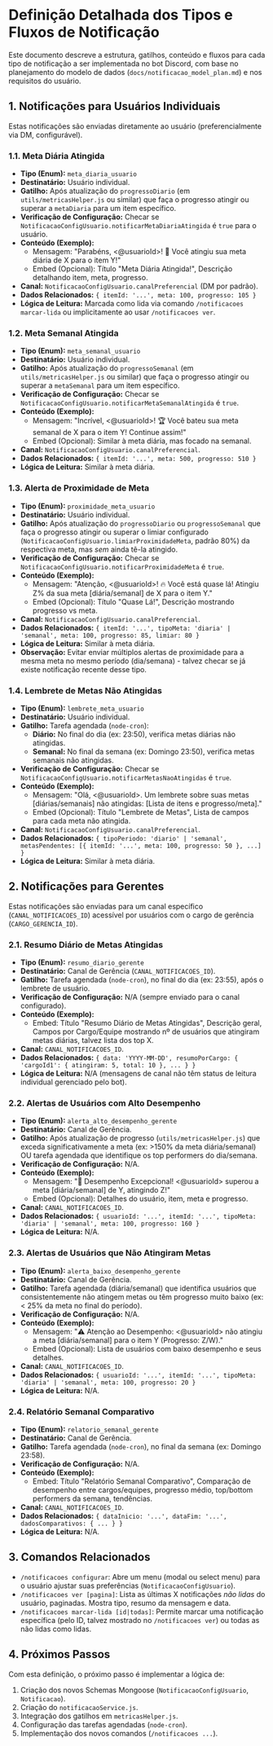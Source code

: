 # Definição Detalhada dos Tipos e Fluxos de Notificação

Este documento descreve a estrutura, gatilhos, conteúdo e fluxos para cada tipo de notificação a ser implementada no bot Discord, com base no planejamento do modelo de dados (`docs/notificacao_model_plan.md`) e nos requisitos do usuário.

## 1. Notificações para Usuários Individuais

Estas notificações são enviadas diretamente ao usuário (preferencialmente via DM, configurável).

### 1.1. Meta Diária Atingida

*   **Tipo (Enum):** `meta_diaria_usuario`
*   **Destinatário:** Usuário individual.
*   **Gatilho:** Após atualização do `progressoDiario` (em `utils/metricasHelper.js` ou similar) que faça o progresso atingir ou superar a `metaDiaria` para um item específico.
*   **Verificação de Configuração:** Checar se `NotificacaoConfigUsuario.notificarMetaDiariaAtingida` é `true` para o usuário.
*   **Conteúdo (Exemplo):**
    *   Mensagem: "Parabéns, <@usuarioId>! 🎉 Você atingiu sua meta diária de X para o item Y!"
    *   Embed (Opcional): Título "Meta Diária Atingida!", Descrição detalhando item, meta, progresso.
*   **Canal:** `NotificacaoConfigUsuario.canalPreferencial` (DM por padrão).
*   **Dados Relacionados:** `{ itemId: '...', meta: 100, progresso: 105 }`
*   **Lógica de Leitura:** Marcada como lida via comando `/notificacoes marcar-lida` ou implicitamente ao usar `/notificacoes ver`.

### 1.2. Meta Semanal Atingida

*   **Tipo (Enum):** `meta_semanal_usuario`
*   **Destinatário:** Usuário individual.
*   **Gatilho:** Após atualização do `progressoSemanal` (em `utils/metricasHelper.js` ou similar) que faça o progresso atingir ou superar a `metaSemanal` para um item específico.
*   **Verificação de Configuração:** Checar se `NotificacaoConfigUsuario.notificarMetaSemanalAtingida` é `true`.
*   **Conteúdo (Exemplo):**
    *   Mensagem: "Incrível, <@usuarioId>! 🏆 Você bateu sua meta semanal de X para o item Y! Continue assim!"
    *   Embed (Opcional): Similar à meta diária, mas focado na semanal.
*   **Canal:** `NotificacaoConfigUsuario.canalPreferencial`.
*   **Dados Relacionados:** `{ itemId: '...', meta: 500, progresso: 510 }`
*   **Lógica de Leitura:** Similar à meta diária.

### 1.3. Alerta de Proximidade de Meta

*   **Tipo (Enum):** `proximidade_meta_usuario`
*   **Destinatário:** Usuário individual.
*   **Gatilho:** Após atualização do `progressoDiario` ou `progressoSemanal` que faça o progresso atingir ou superar o limiar configurado (`NotificacaoConfigUsuario.limiarProximidadeMeta`, padrão 80%) da respectiva meta, mas *sem* ainda tê-la atingido.
*   **Verificação de Configuração:** Checar se `NotificacaoConfigUsuario.notificarProximidadeMeta` é `true`.
*   **Conteúdo (Exemplo):**
    *   Mensagem: "Atenção, <@usuarioId>! 🔥 Você está quase lá! Atingiu Z% da sua meta [diária/semanal] de X para o item Y."
    *   Embed (Opcional): Título "Quase Lá!", Descrição mostrando progresso vs meta.
*   **Canal:** `NotificacaoConfigUsuario.canalPreferencial`.
*   **Dados Relacionados:** `{ itemId: '...', tipoMeta: 'diaria' | 'semanal', meta: 100, progresso: 85, limiar: 80 }`
*   **Lógica de Leitura:** Similar à meta diária.
*   **Observação:** Evitar enviar múltiplos alertas de proximidade para a mesma meta no mesmo período (dia/semana) - talvez checar se já existe notificação recente desse tipo.

### 1.4. Lembrete de Metas Não Atingidas

*   **Tipo (Enum):** `lembrete_meta_usuario`
*   **Destinatário:** Usuário individual.
*   **Gatilho:** Tarefa agendada (`node-cron`):
    *   **Diário:** No final do dia (ex: 23:50), verifica metas diárias não atingidas.
    *   **Semanal:** No final da semana (ex: Domingo 23:50), verifica metas semanais não atingidas.
*   **Verificação de Configuração:** Checar se `NotificacaoConfigUsuario.notificarMetasNaoAtingidas` é `true`.
*   **Conteúdo (Exemplo):**
    *   Mensagem: "Olá, <@usuarioId>. Um lembrete sobre suas metas [diárias/semanais] não atingidas: [Lista de itens e progresso/meta]."
    *   Embed (Opcional): Título "Lembrete de Metas", Lista de campos para cada meta não atingida.
*   **Canal:** `NotificacaoConfigUsuario.canalPreferencial`.
*   **Dados Relacionados:** `{ tipoPeriodo: 'diario' | 'semanal', metasPendentes: [{ itemId: '...', meta: 100, progresso: 50 }, ...] }`
*   **Lógica de Leitura:** Similar à meta diária.

## 2. Notificações para Gerentes

Estas notificações são enviadas para um canal específico (`CANAL_NOTIFICACOES_ID`) acessível por usuários com o cargo de gerência (`CARGO_GERENCIA_ID`).

### 2.1. Resumo Diário de Metas Atingidas

*   **Tipo (Enum):** `resumo_diario_gerente`
*   **Destinatário:** Canal de Gerência (`CANAL_NOTIFICACOES_ID`).
*   **Gatilho:** Tarefa agendada (`node-cron`), no final do dia (ex: 23:55), após o lembrete de usuário.
*   **Verificação de Configuração:** N/A (sempre enviado para o canal configurado).
*   **Conteúdo (Exemplo):**
    *   Embed: Título "Resumo Diário de Metas Atingidas", Descrição geral, Campos por Cargo/Equipe mostrando nº de usuários que atingiram metas diárias, talvez lista dos top X.
*   **Canal:** `CANAL_NOTIFICACOES_ID`.
*   **Dados Relacionados:** `{ data: 'YYYY-MM-DD', resumoPorCargo: { 'cargoId1': { atingiram: 5, total: 10 }, ... } }`
*   **Lógica de Leitura:** N/A (mensagens de canal não têm status de leitura individual gerenciado pelo bot).

### 2.2. Alertas de Usuários com Alto Desempenho

*   **Tipo (Enum):** `alerta_alto_desempenho_gerente`
*   **Destinatário:** Canal de Gerência.
*   **Gatilho:** Após atualização de progresso (`utils/metricasHelper.js`) que exceda significativamente a meta (ex: >150% da meta diária/semanal) OU tarefa agendada que identifique os top performers do dia/semana.
*   **Verificação de Configuração:** N/A.
*   **Conteúdo (Exemplo):**
    *   Mensagem: "🚀 Desempenho Excepcional! <@usuarioId> superou a meta [diária/semanal] de Y, atingindo Z!"
    *   Embed (Opcional): Detalhes do usuário, item, meta e progresso.
*   **Canal:** `CANAL_NOTIFICACOES_ID`.
*   **Dados Relacionados:** `{ usuarioId: '...', itemId: '...', tipoMeta: 'diaria' | 'semanal', meta: 100, progresso: 160 }`
*   **Lógica de Leitura:** N/A.

### 2.3. Alertas de Usuários que Não Atingiram Metas

*   **Tipo (Enum):** `alerta_baixo_desempenho_gerente`
*   **Destinatário:** Canal de Gerência.
*   **Gatilho:** Tarefa agendada (diária/semanal) que identifica usuários que consistentemente não atingem metas ou têm progresso muito baixo (ex: < 25% da meta no final do período).
*   **Verificação de Configuração:** N/A.
*   **Conteúdo (Exemplo):**
    *   Mensagem: "⚠️ Atenção ao Desempenho: <@usuarioId> não atingiu a meta [diária/semanal] para o item Y (Progresso: Z/W)."
    *   Embed (Opcional): Lista de usuários com baixo desempenho e seus detalhes.
*   **Canal:** `CANAL_NOTIFICACOES_ID`.
*   **Dados Relacionados:** `{ usuarioId: '...', itemId: '...', tipoMeta: 'diaria' | 'semanal', meta: 100, progresso: 20 }`
*   **Lógica de Leitura:** N/A.

### 2.4. Relatório Semanal Comparativo

*   **Tipo (Enum):** `relatorio_semanal_gerente`
*   **Destinatário:** Canal de Gerência.
*   **Gatilho:** Tarefa agendada (`node-cron`), no final da semana (ex: Domingo 23:58).
*   **Verificação de Configuração:** N/A.
*   **Conteúdo (Exemplo):**
    *   Embed: Título "Relatório Semanal Comparativo", Comparação de desempenho entre cargos/equipes, progresso médio, top/bottom performers da semana, tendências.
*   **Canal:** `CANAL_NOTIFICACOES_ID`.
*   **Dados Relacionados:** `{ dataInicio: '...', dataFim: '...', dadosComparativos: { ... } }`
*   **Lógica de Leitura:** N/A.

## 3. Comandos Relacionados

*   `/notificacoes configurar`: Abre um menu (modal ou select menu) para o usuário ajustar suas preferências (`NotificacaoConfigUsuario`).
*   `/notificacoes ver [pagina]`: Lista as últimas X notificações *não lidas* do usuário, paginadas. Mostra tipo, resumo da mensagem e data.
*   `/notificacoes marcar-lida [id|todas]`: Permite marcar uma notificação específica (pelo ID, talvez mostrado no `/notificacoes ver`) ou todas as não lidas como lidas.

## 4. Próximos Passos

Com esta definição, o próximo passo é implementar a lógica de:
1.  Criação dos novos Schemas Mongoose (`NotificacaoConfigUsuario`, `Notificacao`).
2.  Criação do `notificacaoService.js`.
3.  Integração dos gatilhos em `metricasHelper.js`.
4.  Configuração das tarefas agendadas (`node-cron`).
5.  Implementação dos novos comandos (`/notificacoes ...`).

